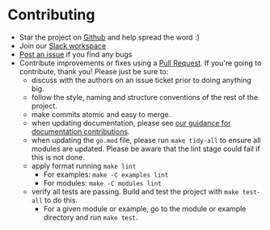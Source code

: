 # Contributing

* Star the project on [Github](https://github.com/testcontainers/testcontainers-go) and help spread the word :)
* Join our [Slack workspace](http://slack.testcontainers.org)
* [Post an issue](https://github.com/testcontainers/testcontainers-go/issues) if you find any bugs
* Contribute improvements or fixes using a [Pull Request](https://github.com/testcontainers/testcontainers-go/pulls). If you're going to contribute, thank you! Please just be sure to:
    * discuss with the authors on an issue ticket prior to doing anything big.
    * follow the style, naming and structure conventions of the rest of the project.
    * make commits atomic and easy to merge.
    * when updating documentation, please see [our guidance for documentation contributions](contributing_docs.md).
    * when updating the `go.mod` file, please run `make tidy-all` to ensure all modules are updated. Please be aware that the lint stage could fail if this is not done.
    * apply format running `make lint`
        * For examples: `make -C examples lint`
        * For modules: `make -C modules lint`
    * verify all tests are passing. Build and test the project with `make test-all` to do this.
        * For a given module or example, go to the module or example directory and run `make test`.
